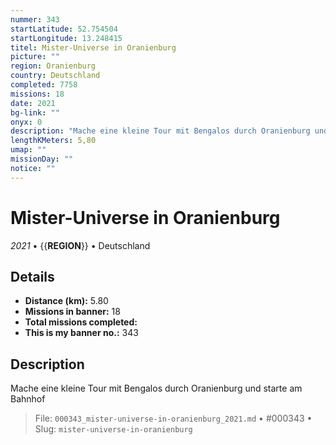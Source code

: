 ```yaml
---
nummer: 343
startLatitude: 52.754504
startLongitude: 13.248415
titel: Mister-Universe in Oranienburg
picture: ""
region: Oranienburg
country: Deutschland
completed: 7758
missions: 18
date: 2021
bg-link: ""
onyx: 0
description: "Mache eine kleine Tour mit Bengalos durch Oranienburg und starte am Bahnhof"
lengthKMeters: 5,80
umap: ""
missionDay: ""
notice: ""
---
```

# Mister-Universe in Oranienburg

*2021* • {{__REGION__}} • Deutschland





## Details
- **Distance (km):** 5.80
- **Missions in banner:** 18
- **Total missions completed:** 
- **This is my banner no.:** 343



## Description
Mache eine kleine Tour mit Bengalos durch Oranienburg und starte am Bahnhof




> File: `000343_mister-universe-in-oranienburg_2021.md` • #000343 • Slug: `mister-universe-in-oranienburg`
